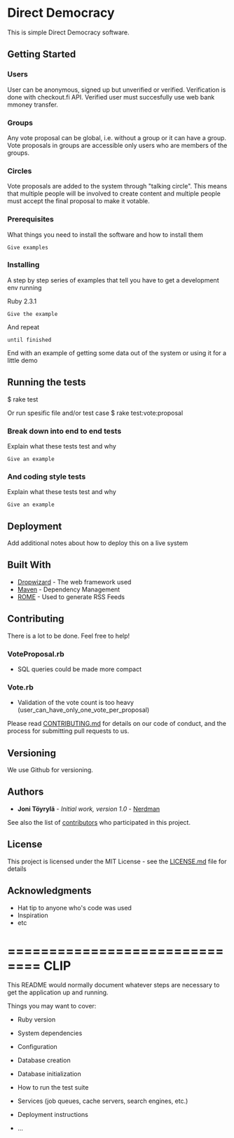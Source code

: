 # Direct Democracy

This is simple Direct Democracy software.

## Getting Started

### Users
User can be anonymous, signed up but unverified or verified. Verification is done with checkout.fi API. Verified user must succesfully use web bank mmoney transfer.

### Groups
Any vote proposal can be global, i.e. without a group or it can have a group. Vote proposals in groups are accessible only users who are members of the groups. 

### Circles
Vote proposals are added to the system through "talking circle". This means that multiple people will be involved to create content and multiple people must accept the final proposal to make it votable.

### Prerequisites

What things you need to install the software and how to install them

```
Give examples
```

### Installing

A step by step series of examples that tell you have to get a development env running

Ruby 2.3.1

```
Give the example
```

And repeat

```
until finished
```

End with an example of getting some data out of the system or using it for a little demo

## Running the tests

$ rake test

Or run spesific file and/or test case 
$ rake test:vote:proposal

### Break down into end to end tests

Explain what these tests test and why

```
Give an example
```

### And coding style tests

Explain what these tests test and why

```
Give an example
```

## Deployment

Add additional notes about how to deploy this on a live system

## Built With

* [Dropwizard](http://www.dropwizard.io/1.0.2/docs/) - The web framework used
* [Maven](https://maven.apache.org/) - Dependency Management
* [ROME](https://rometools.github.io/rome/) - Used to generate RSS Feeds

## Contributing

There is a lot to be done. Feel free to help!

### VoteProposal.rb

* SQL queries could be made more compact

### Vote.rb

* Validation of the vote count is too heavy (user_can_have_only_one_vote_per_proposal)


Please read [CONTRIBUTING.md](https://gist.github.com/PurpleBooth/b24679402957c63ec426) for details on our code of conduct, and the process for submitting pull requests to us.

## Versioning

We use Github for versioning.


## Authors

* **Joni Töyrylä** - *Initial work, version 1.0* - [Nerdman](https://github.com/nerdman)

See also the list of [contributors](https://github.com/your/project/contributors) who participated in this project.

## License

This project is licensed under the MIT License - see the [LICENSE.md](LICENSE.md) file for details

## Acknowledgments

* Hat tip to anyone who's code was used
* Inspiration
* etc

# ============================== CLIP

This README would normally document whatever steps are necessary to get the
application up and running.

Things you may want to cover:

* Ruby version

* System dependencies

* Configuration

* Database creation

* Database initialization

* How to run the test suite

* Services (job queues, cache servers, search engines, etc.)

* Deployment instructions

* ...
